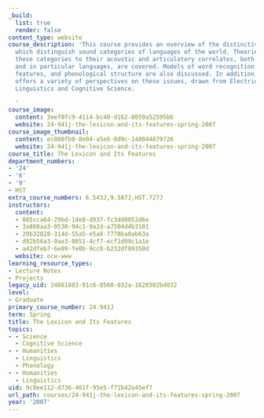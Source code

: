 ```yaml
---
_build:
  list: true
  render: false
content_type: website
course_description: 'This course provides an overview of the distinctive features
  which distinguish sound categories of languages of the world. Theories which relate
  these categories to their acoustic and articulatory correlates, both universally
  and in particular languages, are covered. Models of word recognition by listeners,
  features, and phonological structure are also discussed. In addition, the course
  offers a variety of perspectives on these issues, drawn from Electrical Engineering,
  Linguistics and Cognitive Science.

  '
course_image:
  content: 3eef0fc9-4114-bc40-d162-8059a52595bb
  website: 24-941j-the-lexicon-and-its-features-spring-2007
course_image_thumbnail:
  content: ec808fb0-8e04-a5e6-0d9c-148044879726
  website: 24-941j-the-lexicon-and-its-features-spring-2007
course_title: The Lexicon and Its Features
department_numbers:
- '24'
- '6'
- '9'
- HST
extra_course_numbers: 6.543J,9.587J,HST.727J
instructors:
  content:
  - 085cca64-29bd-1de8-d937-fc3dd0852d6e
  - 3a860aa3-0530-94c1-9a2d-a7504d4b3101
  - 29b32028-314d-55a5-e5a8-7770ba8ab63a
  - d92b56a3-9ae3-8851-4cf7-ecf1d09c1a1e
  - a42dfeb7-6e09-fe0b-9cc0-b232df89350d
  website: ocw-www
learning_resource_types:
- Lecture Notes
- Projects
legacy_uid: 24661883-91c6-8560-032a-1620302bd032
level:
- Graduate
primary_course_number: 24.941J
term: Spring
title: The Lexicon and Its Features
topics:
- - Science
  - Cognitive Science
- - Humanities
  - Linguistics
  - Phonology
- - Humanities
  - Linguistics
uid: 9c8ee112-d736-461f-95e5-f71b42a45ef7
url_path: courses/24-941j-the-lexicon-and-its-features-spring-2007
year: '2007'
---
```

